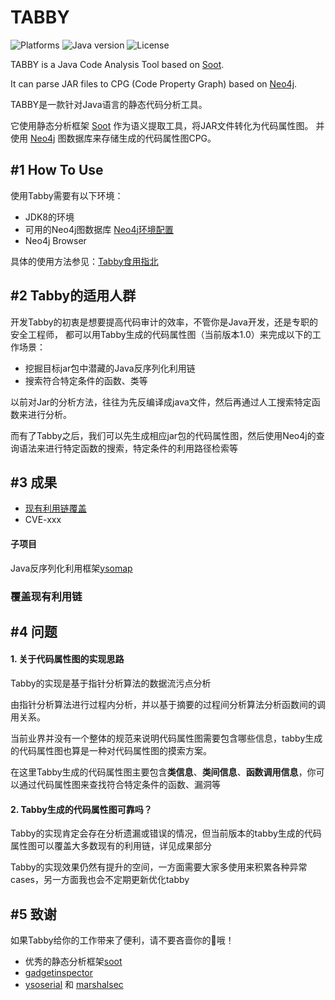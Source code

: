 # TABBY
![Platforms](https://img.shields.io/badge/Platforms-OSX-green.svg)
![Java version](https://img.shields.io/badge/Java-8%2b-blue.svg)
![License](https://img.shields.io/badge/License-apache%202-green.svg)

TABBY is a Java Code Analysis Tool based on [Soot](https://github.com/soot-oss/soot). 

It can parse JAR files to CPG (Code Property Graph) based on [Neo4j](https://neo4j.com/).

TABBY是一款针对Java语言的静态代码分析工具。

它使用静态分析框架 [Soot](https://github.com/soot-oss/soot) 作为语义提取工具，将JAR文件转化为代码属性图。
并使用 [Neo4j](https://neo4j.com/) 图数据库来存储生成的代码属性图CPG。

## #1 How To Use

使用Tabby需要有以下环境：
- JDK8的环境
- 可用的Neo4j图数据库 [Neo4j环境配置](https://github.com/wh1t3p1g/tabby/wiki/Neo4j%E7%8E%AF%E5%A2%83%E9%85%8D%E7%BD%AE)
- Neo4j Browser

具体的使用方法参见：[Tabby食用指北](https://github.com/wh1t3p1g/tabby/wiki/Tabby%E9%A3%9F%E7%94%A8%E6%8C%87%E5%8C%97)

## #2 Tabby的适用人群
开发Tabby的初衷是想要提高代码审计的效率，不管你是Java开发，还是专职的安全工程师，
都可以用Tabby生成的代码属性图（当前版本1.0）来完成以下的工作场景：

- 挖掘目标jar包中潜藏的Java反序列化利用链
- 搜索符合特定条件的函数、类等

以前对Jar的分析方法，往往为先反编译成java文件，然后再通过人工搜索特定函数来进行分析。

而有了Tabby之后，我们可以先生成相应jar包的代码属性图，然后使用Neo4j的查询语法来进行特定函数的搜索，特定条件的利用路径检索等

## #3 成果

- [现有利用链覆盖]()
- CVE-xxx

#### 子项目
Java反序列化利用框架[ysomap](https://github.com/wh1t3p1g/ysomap)

### 覆盖现有利用链

## #4 问题

#### 1. 关于代码属性图的实现思路
Tabby的实现是基于指针分析算法的数据流污点分析

由指针分析算法进行过程内分析，并以基于摘要的过程间分析算法分析函数间的调用关系。

当前业界并没有一个整体的规范来说明代码属性图需要包含哪些信息，tabby生成的代码属性图也算是一种对代码属性图的摸索方案。

在这里Tabby生成的代码属性图主要包含**类信息**、**类间信息**、**函数调用信息**，你可以通过代码属性图来查找符合特定条件的函数、漏洞等

#### 2. Tabby生成的代码属性图可靠吗？
Tabby的实现肯定会存在分析遗漏或错误的情况，但当前版本的tabby生成的代码属性图可以覆盖大多数现有的利用链，详见成果部分

Tabby的实现效果仍然有提升的空间，一方面需要大家多使用来积累各种异常cases，另一方面我也会不定期更新优化tabby

## #5 致谢

如果Tabby给你的工作带来了便利，请不要吝啬你的🌟哦！

- 优秀的静态分析框架[soot](https://github.com/soot-oss/soot)
- [gadgetinspector](https://github.com/JackOfMostTrades/gadgetinspector)
- [ysoserial](https://github.com/frohoff/ysoserial) 和 [marshalsec](https://github.com/mbechler/marshalsec)

